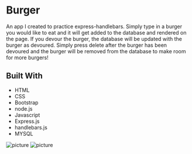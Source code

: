 # Burger

An app I created to practice express-handlebars. Simply type in a burger you would like to eat and it will get added to the database and rendered on the page. If you devour the burger, the database will be updated with the burger as devoured. Simply press delete after the burger has been devoured and the burger will be removed from the database to make room for more burgers! 


## Built With
* HTML
* CSS
* Bootstrap
* node.js
* Javascript
* Express.js
* handlebars.js
* MYSQL

![picture](.png)
![picture](.png)
